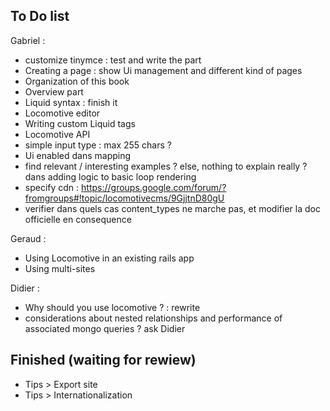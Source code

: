 ## To Do list

Gabriel :

- customize tinymce : test and write the part
- Creating a page : show Ui management and different kind of pages
- Organization of this book
- Overview part
- Liquid syntax : finish it
- Locomotive editor
- Writing custom Liquid tags
- Locomotive API
- simple input type : max 255 chars ?
- Ui enabled dans mapping
- find relevant / interesting examples ? else, nothing to explain really ? dans adding logic to basic loop rendering
- specify cdn : https://groups.google.com/forum/?fromgroups#!topic/locomotivecms/9GjjtnD80gU
- verifier dans quels cas content_types ne marche pas, et modifier la doc officielle en consequence

Geraud :

- Using Locomotive in an existing rails app 
- Using multi-sites


Didier :

- Why should you use locomotive ? : rewrite
- considerations about nested relationships and performance of associated mongo queries ? ask Didier

## Finished (waiting for rewiew)

- Tips > Export site
- Tips > Internationalization

